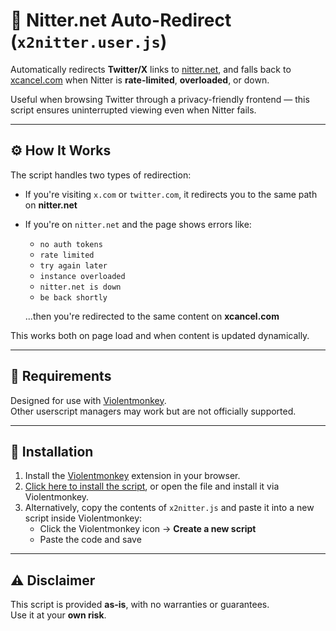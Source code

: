 # 🔁 Nitter.net Auto-Redirect (`x2nitter.user.js`)

Automatically redirects **Twitter/X** links to [nitter.net](https://nitter.net), and falls back to [xcancel.com](https://xcancel.com) when Nitter is **rate-limited**, **overloaded**, or down.

Useful when browsing Twitter through a privacy-friendly frontend — this script ensures uninterrupted viewing even when Nitter fails.

---

## ⚙️ How It Works

The script handles two types of redirection:

- If you're visiting `x.com` or `twitter.com`, it redirects you to the same path on **nitter.net**
- If you're on `nitter.net` and the page shows errors like:

  - `no auth tokens`
  - `rate limited`
  - `try again later`
  - `instance overloaded`
  - `nitter.net is down`
  - `be back shortly`

  ...then you're redirected to the same content on **xcancel.com**

This works both on page load and when content is updated dynamically.

---

## 🧩 Requirements

Designed for use with [Violentmonkey](https://violentmonkey.github.io/).  
Other userscript managers may work but are not officially supported.

---

## 🚀 Installation

1. Install the [Violentmonkey](https://violentmonkey.github.io/) extension in your browser.
2. [Click here to install the script](./x2nitter.user.js), or open the file and install it via Violentmonkey.
3. Alternatively, copy the contents of `x2nitter.js` and paste it into a new script inside Violentmonkey:
   - Click the Violentmonkey icon → **Create a new script**
   - Paste the code and save

---

## ⚠️ Disclaimer

This script is provided **as-is**, with no warranties or guarantees.  
Use it at your **own risk**.
